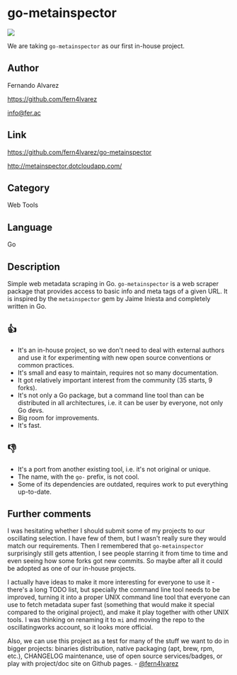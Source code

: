 go-metainspector
================
[![](https://img.shields.io/badge/oscillating-works-green.svg?style=flat)](https://github.com/oscillatingworks/compass#phases)

We are taking `go-metainspector` as our first in-house project.

Author
------
Fernando Alvarez

https://github.com/fern4lvarez

info@fer.ac

Link
----
https://github.com/fern4lvarez/go-metainspector

http://metainspector.dotcloudapp.com/

Category
--------
Web Tools

Language
--------
Go

Description
-----------
Simple web metadata scraping in Go. `go-metainspector` is a web scraper package that
provides access to basic info and meta tags of a given URL. It is inspired by the
`metainspector` gem by Jaime Iniesta and completely written in Go.

:thumbsup:
----------
- It's an in-house project, so we don't need to deal with external authors and use it
  for experimenting with new open source conventions or common practices.
- It's small and easy to maintain, requires not so many documentation.
- It got relatively important interest from the community (35 starts, 9 forks).
- It's not only a Go package, but a command line tool than can be distributed in all
  architectures, i.e. it can be user by everyone, not only Go devs.
- Big room for improvements.
- It's fast.

:thumbsdown:
------------
- It's a port from another existing tool, i.e. it's not original or unique.
- The name, with the `go-` prefix, is not cool.
- Some of its dependencies are outdated, requires work to put everything
  up-to-date.

Further comments
----------------
I was hesitating whether I should submit some of my projects to our oscillating
selection. I have few of them, but I wasn't really sure they would match our requirements.
Then I remembered that `go-metainspector` surprisingly still gets attention, I see people
starring it from time to time and even seeing how some forks got new commits. So
maybe after all it could be adopted as one of our in-house projects.

I actually have ideas to make it more interesting for everyone to use it - there's a long
TODO list, but specially the command line tool needs to be improved, turning it
into a proper UNIX command line tool that everyone can use to fetch metadata super
fast (something that would make it special compared to the original project), and make it
play together with other UNIX tools. I was thinking on renaming it to `mi` and moving
the repo to the oscillatingworks account, so it looks more official.

Also, we can use this project as a test for many of the stuff we want to do in bigger
projects: binaries distribution, native packaging (apt, brew, rpm, etc.), CHANGELOG maintenance,
use of open source services/badges, or play with project/doc site on Github pages. -
[@fern4lvarez](https://github.com/fern4lvarez)
